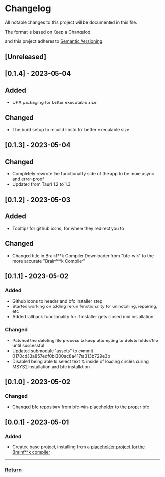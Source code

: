 # Changelog

All notable changes to this project will be documented in this file.

The format is based on [Keep a Changelog](https://keepachangelog.com/en/1.0.0/),

and this project adheres to [Semantic Versioning](https://semver.org/spec/v2.0.0.html).
## [Unreleased]

## [0.1.4] - 2023-05-04

## Added
- UPX packaging for better executable size

## Changed
- The build setup to rebuild libstd for better executable size

## [0.1.3] - 2023-05-04

## Changed
- Completely rewrote the functionality side of the app to be more async and error-proof
- Updated from Tauri 1.2 to 1.3

## [0.1.2] - 2023-05-03

## Added
- Tooltips for github icons, for where they redirect you to

## Changed
- Changed title in Brainf\*\*k Compiler Downloader from "bfc-win" to the more accurate "Brainf\*\*k Compiler"

## [0.1.1] - 2023-05-02

### Added
- Github Icons to header and bfc installer step
- Started working on adding rerun functionality for uninstalling, repairing, etc
- Added fallback functionality for if installer gets closed mid installation

### Changed
- Patched the deleting file process to keep attempting to delete folder/file until successful
- Updated submodule "assets" to commit 0170cd83a857edf0b1300ac8a417fa313b729e3b
- Disabled being able to select text % inside of loading circles during MSYS2 installation and bfc installation

## [0.1.0] - 2023-05-02

### Changed
- Changed bfc repository from bfc-win-placeholder to the proper bfc

## [0.0.1] - 2023-05-01

### Added
- Created base project, installing from a [placeholder project for the Brainf**k compiler](https://github.com/bfcompiler/bfc-win-placeholder)

---
### [Return](/bfc-winstaller/internals/)